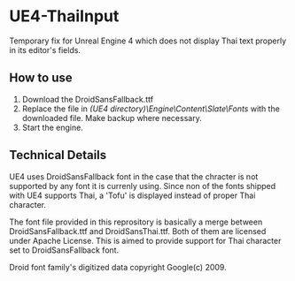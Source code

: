 # UE4-ThaiInput
Temporary fix for Unreal Engine 4 which does not display Thai text properly in its editor's fields.

## How to use
1. Download the DroidSansFallback.ttf
2. Replace the file in *(UE4 directory)\Engine\Content\Slate\Fonts* with the downloaded file. Make backup where necessary.
3. Start the engine.
  
## Technical Details
UE4 uses DroidSansFallback font in the case that the chracter is not supported by any font it is currenly using. Since non of the fonts shipped with UE4 supports Thai, a 'Tofu' is displayed instead of proper Thai character.

The font file provided in this reprository is basically a merge between DroidSansFallback.ttf and DroidSansThai.ttf. Both of them are licensed under Apache License. This is aimed to provide support for Thai character set to DroidSansFallback font. 

Droid font family's digitized data copyright Google(c) 2009.
